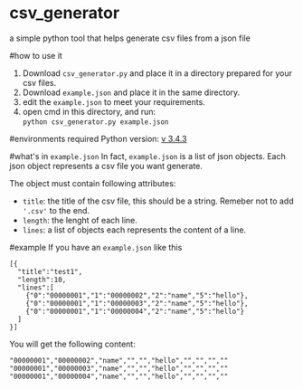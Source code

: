 # csv_generator
a simple python tool that helps generate csv files from a json file

#how to use it
1. Download `csv_generator.py` and place it in a directory prepared for your csv files.
2. Download `example.json` and place it in the same directory.
3. edit the `example.json` to meet your requirements.
4. open cmd in this directory, and run:  
      <code>python csv_generator.py example.json</code>

#environments required
Python version: [v 3.4.3](https://www.python.org/downloads/)

#what's in `example.json`
In fact, `example.json` is a list of json objects. Each json object represents a csv file you want generate.

The object must contain following attributes:
- `title`: the title of the csv file, this should be a string. Remeber not to add `'.csv'` to the end.
- `length`: the lenght of each line.
- `lines`: a list of objects each represents the content of a line.

#example
If you have an `example.json` like this

    [{
      "title":"test1",  
      "length":10,  
      "lines":[  
        {"0":"00000001","1":"00000002","2":"name","5":"hello"},  
        {"0":"00000001","1":"00000003","2":"name","5":"hello"},  
        {"0":"00000001","1":"00000004","2":"name","5":"hello"}  
      ]  
    }]
    
You will get the following content:

    "00000001","00000002","name","","","hello","","","",""
    "00000001","00000003","name","","","hello","","","",""
    "00000001","00000004","name","","","hello","","","",""
